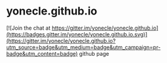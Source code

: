 # yonecle.github.io

[![Join the chat at https://gitter.im/yonecle/yonecle.github.io](https://badges.gitter.im/yonecle/yonecle.github.io.svg)](https://gitter.im/yonecle/yonecle.github.io?utm_source=badge&utm_medium=badge&utm_campaign=pr-badge&utm_content=badge)
github page
